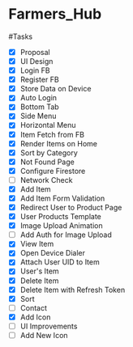 # Farmers_Hub

#Tasks
- [x] Proposal
- [x] UI Design
- [x] Login FB
- [x] Register FB
- [x] Store Data on Device
- [x] Auto Login
- [x] Bottom Tab
- [x] Side Menu
- [x] Horizontal Menu
- [x] Item Fetch from FB
- [x] Render Items on Home
- [x] Sort by Category
- [x] Not Found Page
- [x] Configure Firestore
- [ ] Network Check
- [x] Add Item
- [x] Add Item Form Validation
- [x] Redirect User to Product Page
- [x] User Products Template
- [x] Image Upload Animation
- [ ] Add Auth for Image Upload
- [x] View Item
- [x] Open Device Dialer
- [x] Attach User UID to Item
- [x] User's Item
- [x] Delete Item
- [x] Delete Item with Refresh Token
- [x] Sort
- [ ] Contact
- [x] Add Icon
- [ ] UI Improvements
- [ ] Add New Icon
